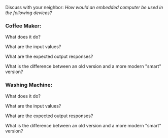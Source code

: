 Discuss with your neighbor: <i>How would an embedded computer be used in the following devices?</i>

### Coffee Maker:
What does it do?

What are the input values?

What are the expected output responses?

What is the difference between an old version and a more modern "smart" version?

### Washing Machine:
What does it do?

What are the input values?

What are the expected output responses?

What is the difference between an old version and a more modern "smart" version?